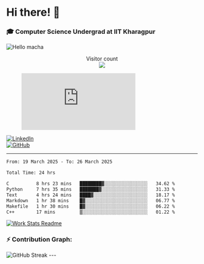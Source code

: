 # Hi there! 👋

### 🎓 Computer Science Undergrad at IIT Kharagpur

<img src="https://raw.githubusercontent.com/sagar-viradiya/sagar-viradiya/master/resources/banner.png" alt="Hello macha">

<p align="center"> 
  Visitor count<br>
  <img src="https://profile-counter.glitch.me/sesiii/count.svg" />
</p>

<figure><embed src="https://wakatime.com/share/@81d5e6c4-c575-43e6-9a9e-85ed25517f53/42cf003a-18dd-42ef-bded-df01146821f2.svg"></embed></figure>

[![LinkedIn](https://img.shields.io/badge/LinkedIn-0077B5?style=for-the-badge&logo=linkedin&logoColor=white)](https://www.linkedin.com/in/sesidadi)  
[![GitHub](https://img.shields.io/badge/GitHub-181717?style=for-the-badge&logo=github&logoColor=white)](https://github.com/sesiii)

---
<!--START_SECTION:waka-->

```txt
From: 19 March 2025 - To: 26 March 2025

Total Time: 24 hrs

C          8 hrs 23 mins   ████████▓░░░░░░░░░░░░░░░░   34.62 %
Python     7 hrs 35 mins   ███████▓░░░░░░░░░░░░░░░░░   31.33 %
Text       4 hrs 24 mins   ████▓░░░░░░░░░░░░░░░░░░░░   18.17 %
Markdown   1 hr 38 mins    █▓░░░░░░░░░░░░░░░░░░░░░░░   06.77 %
Makefile   1 hr 30 mins    █▓░░░░░░░░░░░░░░░░░░░░░░░   06.22 %
C++        17 mins         ▒░░░░░░░░░░░░░░░░░░░░░░░░   01.22 %
```

<!--END_SECTION:waka-->


[![Work Stats Readme](https://github.com/sesiii/sesiii/actions/workflows/main.yml/badge.svg)](https://github.com/sesiii/sesiii/actions/workflows/main.yml)

### ⚡ Contribution Graph:

<img src="https://streak-stats.demolab.com/?user=sesiii&theme=radical" alt="GitHub Streak" />
---

